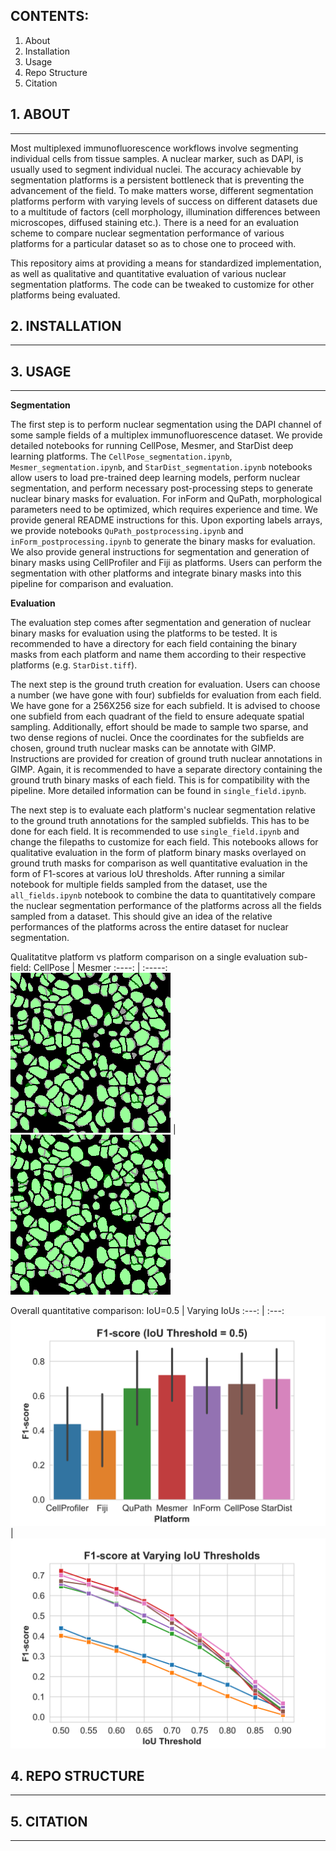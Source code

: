 ## CONTENTS: ##
1. About
2. Installation
3. Usage
4. Repo Structure
5. Citation



## 1. ABOUT ##
- - - -
Most multiplexed immunofluorescence workflows involve segmenting individual cells from tissue samples. A nuclear marker, such as DAPI, is usually used to segment individual nuclei. The accuracy achievable by segmentation platforms is a persistent bottleneck that is preventing the advancement of the field. To make matters worse, different segmentation platforms perform with varying levels of success on different datasets due to a multitude of factors (cell morphology, illumination differences between microscopes, diffused staining etc.). There is a need for an evaluation scheme to compare nuclear segmentation performance of various platforms for a particular dataset so as to chose one to proceed with.

This repository aims at providing a means for standardized implementation, as well as qualitative and quantitative evaluation of various nuclear segmentation platforms. The code can be tweaked to customize for other platforms being evaluated.


## 2. INSTALLATION ##
- - - - 


## 3. USAGE ##
- - - - 
<b>Segmentation</b>

The first step is to perform nuclear segmentation using the DAPI channel of some sample fields of a multiplex immunofluorescence dataset. We provide detailed notebooks for running CellPose, Mesmer, and StarDist deep learning platforms. The `CellPose_segmentation.ipynb`, `Mesmer_segmentation.ipynb`, and `StarDist_segmentation.ipynb` notebooks allow users to load pre-trained deep learning models, perform nuclear segmentation, and perform necessary post-processing steps to generate nuclear binary masks for evaluation. For inForm and QuPath, morphological parameters need to be optimized, which requires experience and time. We provide general README instructions for this. Upon exporting labels arrays, we provide notebooks `QuPath_postprocessing.ipynb` and `inForm_postprocessing.ipynb` to generate the binary masks for evaluation. We also provide general instructions for segmentation and generation of binary masks using CellProfiler and Fiji as platforms. Users can perform the segmentation with other platforms and integrate binary masks into this pipeline for comparison and evaluation.

<b>Evaluation</b>

The evaluation step comes after segmentation and generation of nuclear binary masks for evaluation using the platforms to be tested. It is recommended to have a directory for each field containing the binary masks from each platform and name them according to their respective platforms (e.g. `StarDist.tiff`).

The next step is the ground truth creation for evaluation. Users can choose a number (we have gone with four) subfields for evaluation from each field. We have gone for a 256X256 size for each subfield. It is advised to choose one subfield from each quadrant of the field to ensure adequate spatial sampling. Additionally, effort should be made to sample two sparse, and two dense regions of nuclei. Once the coordinates for the subfields are chosen, ground truth nuclear masks can be annotate with GIMP. Instructions are provided for creation of ground truth nuclear annotations in GIMP. Again, it is recommended to have a separate directory containing the ground truth binary masks of each field. This is for compatibility with the pipeline. More detailed information can be found in `single_field.ipynb`.

The next step is to evaluate each platform's nuclear segmentation relative to the ground truth annotations for the sampled subfields. This has to be done for each field. It is recommended to use `single_field.ipynb` and change the filepaths to customize for each field. This notebooks allows for qualitative evaluation in the form of platform binary masks overlayed on ground truth masks for comparison as well quantitative evaluation in the form of F1-scores at various IoU thresholds. After running a similar notebook for multiple fields sampled from the dataset, use the `all_fields.ipynb` notebook to combine the data to quantitatively compare the nuclear segmentation performance of the platforms across all the fields sampled from a dataset. This should give an idea of the relative performances of the platforms across the entire dataset for nuclear segmentation.

Qualitatitve platform vs platform comparison on a single evaluation sub-field:
CellPose                           | Mesmer
:----: | :-----:
![Alt text](imgs/CellPose_dense2.png) | ![Alt text](imgs/Mesmer_dense2.png)


Overall quantitative comparison:
IoU=0.5 | Varying IoUs
:---: | :---:
![Alt text](imgs/melanoma_5IoU.png) | ![Alt text](imgs/melanoma_allIoU.png)

## 4. REPO STRUCTURE ##
- - - - 


## 5. CITATION ##
- - - - 
